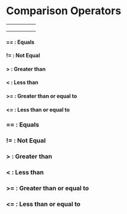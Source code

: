 <!--
# Comparison, Logical, and Membership Operators
-->

# Comparison Operators

|       |       |       |       |       |
|---    |:-:    |:-:    |:-:    |--:    |
|       |       |       |       |       |
|       |       |       |       |       |
|       |       |       |       |       |

#### __==__ : Equals
#### __!=__ : Not Equal
#### __>__ : Greater than
#### __<__ : Less than
#### __>=__ : Greater than or equal to
#### __<=__ : Less than or equal to


### __==__ : Equals
### __!=__ : Not Equal
### __>__ : Greater than
### __<__ : Less than
### __>=__ : Greater than or equal to
### __<=__ : Less than or equal to
